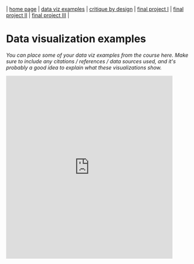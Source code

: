 | [home page](https://cmustudent.github.io/tswd-portfolio-templates/) | [data viz examples](dataviz-examples) | [critique by design](critique-by-design) | [final project I](final-project-part-one) | [final project II](final-project-part-two) | [final project III](final-project-part-three) |

# Data visualization examples
_You can place some of your data viz examples from the course here.  Make sure to include any citations / references / data sources used, and it's probably a good idea to explain what these visualizations show._
            

<iframe
src="https://public.tableau.com/views/GeneralGovernmentDebttoGDPRatios/Sheet1?:showVizHome=no&:embed=true" width="90%" height="500" seamless frameborder="0" scrolling="no"></iframe>
